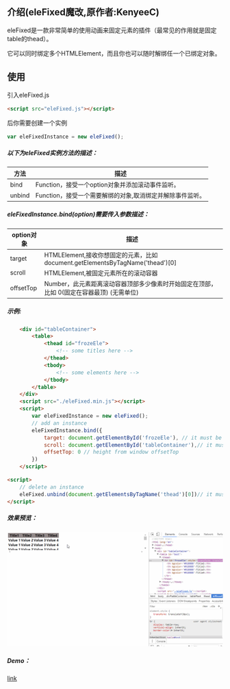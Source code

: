 ## 介绍(eleFixed魔改,原作者:KenyeeC)

eleFixed是一款非常简单的使用动画来固定元素的插件（最常见的作用就是固定table的thead）。

它可以同时绑定多个HTMLElement，而且你也可以随时解绑任一个已绑定对象。

## 使用

引入eleFixed.js

```html
<script src="eleFixed.js"></script>
```

后你需要创建一个实例

```JavaScript
var eleFixedInstance = new eleFixed();
```

##### 以下为eleFixed实例方法的描述：

方法 | 描述
---|---
bind | Function，接受一个option对象并添加滚动事件监听。
unbind | Function，接受一个需要解绑的对象,取消绑定并解除事件监听。


##### eleFixedInstance.bind(option)需要传入参数描述：
option对象 | 描述
--- |---
target | HTMLElement,接收你想固定的元素，比如 document.getElementsByTagName('thead')[0]
scroll|HTMLElement,被固定元素所在的滚动容器
offsetTop | Number，此元素距离滚动容器顶部多少像素时开始固定在顶部， 比如 0(固定在容器最顶) (无需单位)


##### 示例:

```html
    <div id="tableContainer">
        <table>
            <thead id="frozeEle">
                <!-- some titles here -->
            </thead>
            <tbody>
                <!-- some elements here -->
            </tbody>
        </table>
    </div>
    <script src="./eleFixed.min.js"></script>
    <script>
        var eleFixedInstance = new eleFixed();
        // add an instance
        eleFixedInstance.bind({
            target: document.getElementById('frozeEle'), // it must be a HTMLElement
            scroll: document.getElementById('tableContainer'),// it must be a HTMLElement
            offsetTop: 0 // height from window offsetTop
        })
    </script>
```
```html
<script>
    // delete an instance
    eleFixed.unbind(document.getElementsByTagName('thead')[0])// it must be a HTMLElement that you have bound in the bind method;
</script>
```
##### 效果预览：
![image](https://raw.githubusercontent.com/zhuanshicong/eleFixed/master/demo.gif)
##### Demo：
[link](https://raw.githubusercontent.com/zhuanshicong/eleFixed/master/demo.html)

